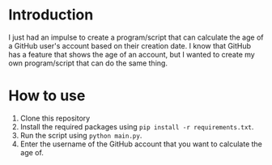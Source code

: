 # Introduction

I just had an impulse to create a program/script that can calculate the age of a GitHub user's account based on their creation date. I know that GitHub has a feature that shows the age of an account, but I wanted to create my own program/script that can do the same thing.

# How to use

1. Clone this repository
2. Install the required packages using `pip install -r requirements.txt`.
3. Run the script using `python main.py`.
4. Enter the username of the GitHub account that you want to calculate the age of.
